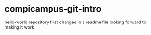 # compicampus-git-intro
hello-world repository
first changes in a readme file
looking forward to making it work
